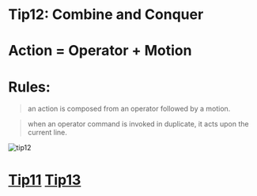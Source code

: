 # Tip12: Combine and Conquer

# Action = Operator + Motion

# Rules:
>an action is composed from an operator followed by a motion.

>when an operator command is invoked in duplicate, it acts upon the current line.

![tip12](images/tip12.png)

# [Tip11](tip11.md) [Tip13](tip13.md)
